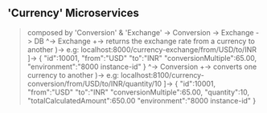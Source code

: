 ## 'Currency' Microservices ##
> composed by 'Conversion' & 'Exchange'
    \-> Conversion -> Exchange -> DB
        ^-> Exchange
            +-> returns the exchange rate from a currency to another
                )-> e.g: localhost:8000/currency-exchange/from/USD/to/INR
                    ]-> {
                        "id":10001,
                        "from":"USD"
                        "to":"INR"
                        "conversionMultiple":65.00,
                        "environment":"8000 instance-id"
                    }
        ^-> Conversion
            +-> converts one currency to another
                )-> e.g: localhost:8100/currency-conversion/from/USD/to/INR/quantity/10
                    ]-> {
                        "id":10001,
                        "from":"USD"
                        "to":"INR"
                        "conversionMultiple":65.00,
                        "quantity":10,
                        "totalCalculatedAmount":650.00
                        "environment":"8000 instance-id"
                    }
